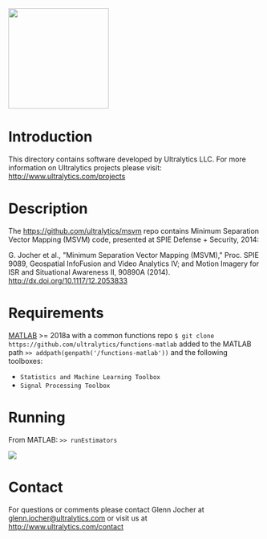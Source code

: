 <img src="https://storage.googleapis.com/ultralytics/UltralyticsLogoName1000×676.png" width="200">  

# Introduction

This directory contains software developed by Ultralytics LLC. For more information on Ultralytics projects please visit:
http://www.ultralytics.com/projects

# Description

The https://github.com/ultralytics/msvm repo contains Minimum Separation Vector Mapping (MSVM) code, presented at SPIE Defense + Security, 2014:

G. Jocher et al., "Minimum Separation Vector Mapping (MSVM)," Proc. SPIE 9089, Geospatial InfoFusion and Video Analytics IV; and Motion Imagery for ISR and Situational Awareness II, 90890A (2014).
http://dx.doi.org/10.1117/12.2053833

# Requirements

[MATLAB](https://www.mathworks.com/products/matlab.html) >= 2018a with a common functions repo `$ git clone https://github.com/ultralytics/functions-matlab` added to the MATLAB path `>> addpath(genpath('/functions-matlab'))` and the following toolboxes:

- `Statistics and Machine Learning Toolbox`
- `Signal Processing Toolbox`

# Running

From MATLAB: `>> runEstimators`

<img src="https://github.com/ultralytics/msvm/blob/master/results.jpg"> 

# Contact

For questions or comments please contact Glenn Jocher at glenn.jocher@ultralytics.com or visit us at http://www.ultralytics.com/contact

